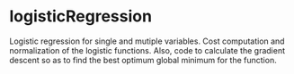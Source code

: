 # logisticRegression
Logistic regression for single and mutiple variables.
Cost computation and normalization of the logistic functions. 
Also, code to calculate the gradient descent so as to find the best optimum global minimum for the function.
